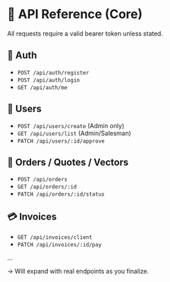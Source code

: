 # 📡 API Reference (Core)

All requests require a valid bearer token unless stated.

## 🔐 Auth
- `POST /api/auth/register`
- `POST /api/auth/login`
- `GET /api/auth/me`

## 👤 Users
- `POST /api/users/create` (Admin only)
- `GET /api/users/list` (Admin/Salesman)
- `PATCH /api/users/:id/approve`

## 🛒 Orders / Quotes / Vectors
- `POST /api/orders`
- `GET /api/orders/:id`
- `PATCH /api/orders/:id/status`

## 💳 Invoices
- `GET /api/invoices/client`
- `PATCH /api/invoices/:id/pay`

...

→ Will expand with real endpoints as you finalize.